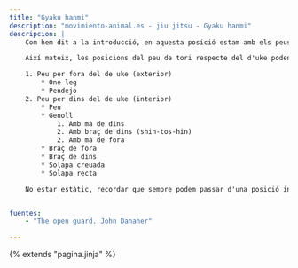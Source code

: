 ```yaml
---
title: "Gyaku hanmi"
description: "movimiento-animal.es - jiu jitsu - Gyaku hanmi"
descripcion: |
    Com hem dit a la introducció, en aquesta posició estam amb els peus contraris devant, p.e. tori té el peu esquerra devant i uke el dret.

    Així mateix, les posicions del peu de tori respecte del d'uke poden ser:

    1. Peu per fora del de uke (exterior)
        * One leg
        * Pendejo
    2. Peu per dins del de uke (interior)
        * Peu 
        * Genoll
            1. Amb mà de dins
            2. Amb braç de dins (shin-tos-hin)
            2. Amb mà de fora
        * Braç de fora
        * Braç de dins
        * Solapa creuada
        * Solapa recta

    No estar estàtic, recordar que sempre podem passar d'una posició interior a una exterior o a l'inrevés, mogent el nostre peu.


fuentes:
    - "The open guard. John Danaher"    

---
```

{% extends  "pagina.jinja" %}